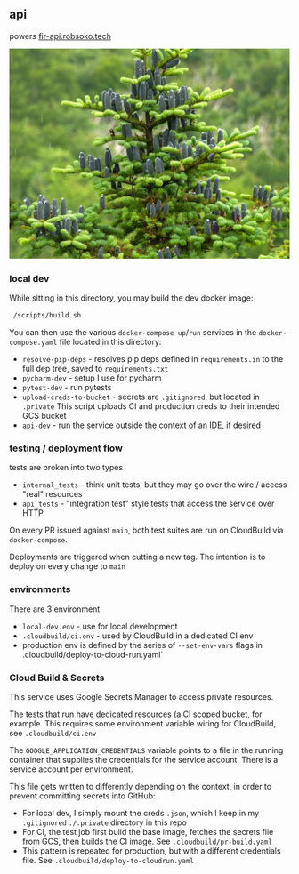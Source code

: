 ## api

powers [fir-api.robsoko.tech](https://fir-api.robsoko.tech/docs)


![img](./assets/fir.jpg)


### local dev

While sitting in this directory, you may build the dev docker image:
```bash
./scripts/build.sh
```

You can then use the various `docker-compose up`/`run` services in the `docker-compose.yaml` file located in this directory:
 - `resolve-pip-deps` - resolves pip deps defined in `requirements.in` to the full dep tree, saved to `requirements.txt`
 - `pycharm-dev` - setup I use for pycharm
 - `pytest-dev` - run pytests
 - `upload-creds-to-bucket` - secrets are `.gitignored`, but located in `.private` This script uploads CI and production creds to their intended GCS bucket
 - `api-dev` - run the service outside the context of an IDE, if desired


### testing / deployment flow

tests are broken into two types
 * `internal_tests` - think unit tests, but they may go over the wire / access "real" resources
 * `api_tests` - "integration test" style tests that access the service over HTTP

On every PR issued against `main`, both test suites are run on CloudBuild via `docker-compose`.

Deployments are triggered when cutting a new tag. The intention is to deploy on every change to `main`


### environments
There are 3 environment
 * `local-dev.env` - use for local development
 * `.cloudbuild/ci.env` - used by CloudBuild in a dedicated CI env
 * production env is defined by the series of `--set-env-vars` flags in .cloudbuild/deploy-to-cloud-run.yaml`

### Cloud Build & Secrets
This service uses Google Secrets Manager to access private resources.

The tests that run have dedicated resources (a CI scoped bucket, for example. This requires some environment variable wiring for CloudBuild, see `.cloudbuild/ci.env`

The `GOOGLE_APPLICATION_CREDENTIALS` variable points to a file in the running container that supplies the credentials for the
service account. There is a service account per environment.

This file gets written to differently depending on the context, in order to prevent committing secrets into GitHub:
 * For local dev, I simply mount the creds `.json`, which I keep in my `.gitignored` `./.private` directory in this repo
 * For CI, the test job first build the base image, fetches the secrets file from GCS, then builds the CI image. See `.cloudbuild/pr-build.yaml`
 * This pattern is repeated for production, but with a different credentials file. See `.cloudbuild/deploy-to-cloudrun.yaml`
